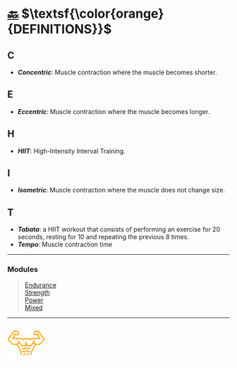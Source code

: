 # [:back:][home] $\textsf{\color{orange}{DEFINITIONS}}$

## C

- _**Concentric**_: Muscle contraction where the muscle becomes shorter.

## E

- _**Eccentric**_: Muscle contraction where the muscle becomes longer.

## H

- _**HIIT**_: High-Intensity Interval Training.

## I

- _**Isometric**_: Muscle contraction where the muscle does not change size.

## T

- _**Tabata**_: a HIIT workout that consists of performing an exercise for 20 seconds, resting for 10 and repeating the previous 8 times.
- _**Tempo**_: Muscle contraction time

---

### Modules

> [Endurance](trainings/endurance.md)  
> [Strength](trainings/strength.md)  
> [Power](trainings/power.md)  
> [Mixed](trainings/mixed.md)  

---

[![Man's abdominals](../src/six_pack_little.svg "six-pack")][home]

[home]: training.md
